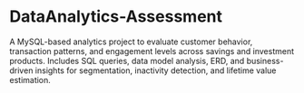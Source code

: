 # DataAnalytics-Assessment
A MySQL-based analytics project to evaluate customer behavior, transaction patterns, and engagement levels across savings and investment products. Includes SQL queries, data model analysis, ERD, and business-driven insights for segmentation, inactivity detection, and lifetime value estimation.
